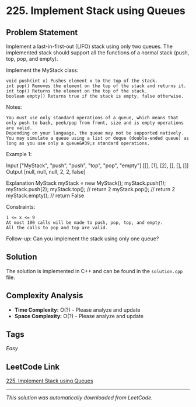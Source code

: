 # 225. Implement Stack using Queues

## Problem Statement

Implement a last-in-first-out (LIFO) stack using only two queues. The implemented stack should support all the functions of a normal stack (push, top, pop, and empty).

Implement the MyStack class:

	void push(int x) Pushes element x to the top of the stack.
	int pop() Removes the element on the top of the stack and returns it.
	int top() Returns the element on the top of the stack.
	boolean empty() Returns true if the stack is empty, false otherwise.

Notes:

	You must use only standard operations of a queue, which means that only push to back, peek/pop from front, size and is empty operations are valid.
	Depending on your language, the queue may not be supported natively. You may simulate a queue using a list or deque (double-ended queue) as long as you use only a queue&#39;s standard operations.

Example 1:

Input
["MyStack", "push", "push", "top", "pop", "empty"]
[[], [1], [2], [], [], []]
Output
[null, null, null, 2, 2, false]

Explanation
MyStack myStack = new MyStack();
myStack.push(1);
myStack.push(2);
myStack.top(); // return 2
myStack.pop(); // return 2
myStack.empty(); // return False

Constraints:

	1 <= x <= 9
	At most 100 calls will be made to push, pop, top, and empty.
	All the calls to pop and top are valid.

Follow-up: Can you implement the stack using only one queue?

## Solution

The solution is implemented in C++ and can be found in the `solution.cpp` file.

## Complexity Analysis

- **Time Complexity:** O(?) - Please analyze and update
- **Space Complexity:** O(?) - Please analyze and update

## Tags

*Easy*

## LeetCode Link

[225. Implement Stack using Queues](https://leetcode.com/problems/implement-stack-using-queues/)

---

*This solution was automatically downloaded from LeetCode.*
